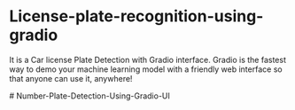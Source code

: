﻿# License-plate-recognition-using-gradio
 It is a Car license Plate Detection with Gradio interface.
 Gradio is the fastest way to demo your machine learning model with a friendly web interface so that anyone can use it, anywhere!
 
 
 

#   N u m b e r - P l a t e - D e t e c t i o n - U s i n g - G r a d i o - U I  
 